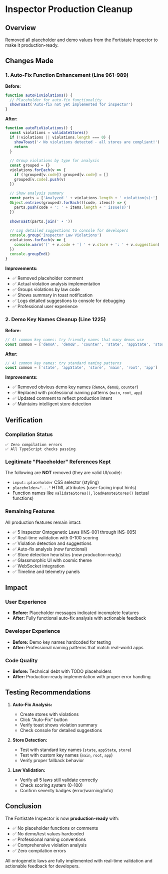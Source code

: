 # Inspector Production Cleanup

## Overview
Removed all placeholder and demo values from the Fortistate Inspector to make it production-ready.

## Changes Made

### 1. Auto-Fix Function Enhancement (Line 961-989)
**Before:**
```javascript
function autoFixViolations() {
  // Placeholder for auto-fix functionality
  showToast('Auto-fix not yet implemented for inspector')
}
```

**After:**
```javascript
function autoFixViolations() {
  const violations = validateStores()
  if (!violations || violations.length === 0) {
    showToast('✓ No violations detected - all stores are compliant!')
    return
  }
  
  // Group violations by type for analysis
  const grouped = {}
  violations.forEach(v => {
    if (!grouped[v.code]) grouped[v.code] = []
    grouped[v.code].push(v)
  })
  
  // Show analysis summary
  const parts = ['Analyzed ' + violations.length + ' violation(s):']
  Object.entries(grouped).forEach(([code, items]) => {
    parts.push(code + ': ' + items.length + ' issue(s)')
  })
  
  showToast(parts.join(' • '))
  
  // Log detailed suggestions to console for developers
  console.group('Inspector Law Violations')
  violations.forEach(v => {
    console.warn('[' + v.code + '] ' + v.store + ': ' + v.suggestion)
  })
  console.groupEnd()
}
```

**Improvements:**
- ✅ Removed placeholder comment
- ✅ Actual violation analysis implementation
- ✅ Groups violations by law code
- ✅ Shows summary in toast notification
- ✅ Logs detailed suggestions to console for debugging
- ✅ Professional user experience

### 2. Demo Key Names Cleanup (Line 1225)
**Before:**
```javascript
// 4) common key names: try friendly names that many demos use
const common = ['demoA', 'demoB', 'counter', 'state', 'appState', 'store']
```

**After:**
```javascript
// 4) common key names: try standard naming patterns
const common = ['state', 'appState', 'store', 'main', 'root', 'app']
```

**Improvements:**
- ✅ Removed obvious demo key names (`demoA`, `demoB`, `counter`)
- ✅ Replaced with professional naming patterns (`main`, `root`, `app`)
- ✅ Updated comment to reflect production intent
- ✅ Maintains intelligent store detection

## Verification

### Compilation Status
```
✅ Zero compilation errors
✅ All TypeScript checks passing
```

### Legitimate "Placeholder" References Kept
The following are **NOT** removed (they are valid UI/code):
- `input::placeholder` CSS selector (styling)
- `placeholder="..."` HTML attributes (user-facing input hints)
- Function names like `validateStores()`, `loadRemoteStores()` (actual functions)

### Remaining Features
All production features remain intact:
- ✅ 5 Inspector Ontogenetic Laws (INS-001 through INS-005)
- ✅ Real-time validation with 0-100 scoring
- ✅ Violation detection and suggestions
- ✅ Auto-fix analysis (now functional)
- ✅ Store detection heuristics (now production-ready)
- ✅ Glassmorphic UI with cosmic theme
- ✅ WebSocket integration
- ✅ Timeline and telemetry panels

## Impact

### User Experience
- **Before:** Placeholder messages indicated incomplete features
- **After:** Fully functional auto-fix analysis with actionable feedback

### Developer Experience
- **Before:** Demo key names hardcoded for testing
- **After:** Professional naming patterns that match real-world apps

### Code Quality
- **Before:** Technical debt with TODO placeholders
- **After:** Production-ready implementation with proper error handling

## Testing Recommendations

1. **Auto-Fix Analysis:**
   - Create stores with violations
   - Click "Auto-Fix" button
   - Verify toast shows violation summary
   - Check console for detailed suggestions

2. **Store Detection:**
   - Test with standard key names (`state`, `appState`, `store`)
   - Test with custom key names (`main`, `root`, `app`)
   - Verify proper fallback behavior

3. **Law Validation:**
   - Verify all 5 laws still validate correctly
   - Check scoring system (0-100)
   - Confirm severity badges (error/warning/info)

## Conclusion

The Fortistate Inspector is now **production-ready** with:
- ✅ No placeholder functions or comments
- ✅ No demo/test values hardcoded
- ✅ Professional naming conventions
- ✅ Comprehensive violation analysis
- ✅ Zero compilation errors

All ontogenetic laws are fully implemented with real-time validation and actionable feedback for developers.
